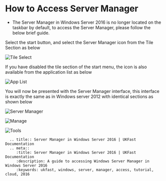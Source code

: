 # How to Access Server Manager

* The Server Manager in Windows Server 2016 is no longer located on the taskbar by default, to access the Server Manager, please follow the below brief guide.

Select the start button, and select the Server Manager icon from the Tile Section as below

![Tile Select](files/servermanager/viatile.PNG)

If you have disabled the tile section of the start menu, the icon is also available from the application list as below

![App List](files/servermanager/viaapplist.PNG)

You will now be presented with the Server Manager interface, this interface is exactly the same as in Windows server 2012 with identical sections as shown below

![Server Manager](files/servermanager/servermanager.PNG)

![Manage](files/servermanager/manage.PNG)

![Tools](files/servermanager/tools.PNG)

```eval_rst
  .. title:: Server Manager in Windows Server 2016 | UKFast Documentation
  .. meta::
     :title: Server Manager in Windows Server 2016 | UKFast Documentation
     :description: A guide to accessing Windows Server Manager in Windows Server 2016
     :keywords: ukfast, windows, server, manager, access, tutorial, cloud, 2016
